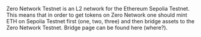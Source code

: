 Zero Network Testnet is an L2 network for the Ethereum Sepolia Testnet. This means that in order to get tokens on Zero Network one should mint ETH on Sepolia Testnet first (one, two, three) and then bridge assets to the Zero Network Testnet. Bridge page can be found here (where?).